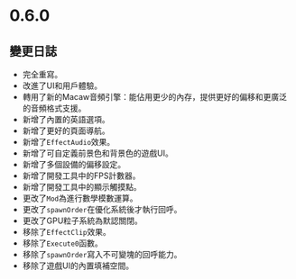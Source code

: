 # 0.6.0

## 變更日誌

- 完全重寫。
- 改進了UI和用戶體驗。
- 轉用了新的Macaw音頻引擎：能佔用更少的內存，提供更好的偏移和更廣泛的音頻格式支援。
- 新增了內置的英語選項。
- 新增了更好的頁面導航。
- 新增了`EffectAudio`效果。
- 新增了可自定義前景色和背景色的遊戲UI。
- 新增了多個設備的偏移設定。
- 新增了開發工具中的FPS計數器。
- 新增了開發工具中的顯示觸摸點。
- 更改了`Mod`為進行數學模數運算。
- 更改了`spawnOrder`在優化系統後才執行回呼。
- 更改了GPU粒子系統為默認關閉。
- 移除了`EffectClip`效果。
- 移除了`Execute0`函數。
- 移除了`spawnOrder`寫入不可變塊的回呼能力。
- 移除了遊戲UI的內置填補空間。
